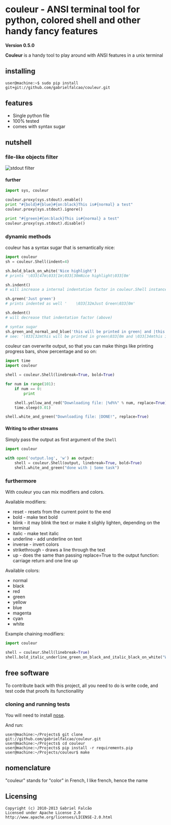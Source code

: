 # couleur - ANSI terminal tool for python, colored shell and other handy fancy features
__Version 0.5.0__

__Couleur__ is a handy tool to play around with ANSI features in a
unix terminal

## installing

    user@machine:~$ sudo pip install git+git://github.com/gabrielfalcao/couleur.git

## features

+ Single python file
+ 100% tested
+ comes with syntax sugar

## nutshell

### file-like objects filter

![stdout filter](http://gnu.gabrielfalcao.com/couleur_filter.png)

#### further

```python
import sys, couleur

couleur.proxy(sys.stdout).enable()
print "#{bold}#{blue}#{on:black}This is#{normal} a test"
couleur.proxy(sys.stdout).ignore()

print "#{green}#{on:black}This is#{normal} a test"
couleur.proxy(sys.stdout).disable()
```

### dynamic methods

couleur has a syntax sugar that is semantically nice:

```python
import couleur
sh = couleur.Shell(indent=4)

sh.bold_black_on_white('Nice highlight')
# prints '\033[47m\033[1m\033[30mNice highlight\033[0m'

sh.indent()
# will increase a internal indentation factor in couleur.Shell instance

sh.green('Just green')
# prints indented as well '    \033[32mJust Green\033[0m'

sh.dedent()
# will decrease that indentation factor (above)

# syntax sugar
sh.green_and_normal_and_blue('this will be printed in green| and |this in blue')
# see: '\033[32mthis will be printed in green\033[0m and \033[34mthis in blue\033[0m'
```

couleur can overwrite output, so that you can make things like printing progress bars, show percentage and so on:

```python
import time
import couleur

shell = couleur.Shell(linebreak=True, bold=True)

for num in range(101):
    if num == 0:
        print

    shell.yellow_and_red("Downloading file: |%d%%" % num, replace=True)
    time.sleep(0.01)

shell.white_and_green("Downloading file: |DONE!", replace=True)
```

#### Writing to other streams

Simply pass the output as first argument of the `Shell`
```python
import couleur

with open('output.log', 'w') as output:
    shell = couleur.Shell(output, linebreak=True, bold=True)
    shell.white_and_green("done with | Some task")
```


### furthermore

With couleur you can mix modifiers and colors.

Available modifiers:

+ reset - resets from the current point to the end
+ bold - make text bold
+ blink - it may blink the text or make it slighly lighten, depending on the terminal
+ italic - make text italic
+ underline - add underline on text
+ inverse - invert colors
+ strikethrough - draws a line through the text
+ up - does the same than passing replace=True to the output function: carriage return and one line up

Available colors:

+ normal
+ black
+ red
+ green
+ yellow
+ blue
+ magenta
+ cyan
+ white

Example chaining modifiers:

```python
import couleur

shell = couleur.Shell(linebreak=True)
shell.bold_italic_underline_green_on_black_and_italic_black_on_white("WOO| HOO")
```

## free software

To contribute back with this project, all you need to do is write code, and test code that proofs its functionallity

### cloning and running tests

You will need to install [nose](http://somethingaboutorange.com/mrl/projects/nose/0.11.3/ "a pretty way for testing in python").

And run:

```shell
user@machine:~/Projects$ git clone git://github.com/gabrielfalcao/couleur.git
user@machine:~/Projects$ cd couleur
user@machine:~/Projects$ pip install -r requirements.pip
user@machine:~/Projects/couleur$ make
```

## nomenclature

  "couleur" stands for "color" in French, I like french, hence the name

## Licensing

    Copyright (c) 2010-2013 Gabriel Falcão
    Licensed under Apache License 2.0
    http://www.apache.org/licenses/LICENSE-2.0.html
